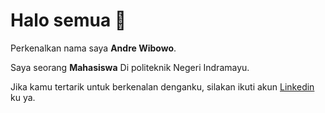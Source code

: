 
<!--
## Hi there 👋
**bowoan01/bowoan01** is a ✨ _special_ ✨ repository because its `README.md` (this file) appears on your GitHub profile.

Here are some ideas to get you started:

- 🔭 I’m currently working on ...
- 🌱 I’m currently learning ...
- 👯 I’m looking to collaborate on ...
- 🤔 I’m looking for help with ...
- 💬 Ask me about ...
- 📫 How to reach me: ...
- 😄 Pronouns: ...
- ⚡ Fun fact: ...
-->

# Halo semua 👋

Perkenalkan nama saya **Andre Wibowo**.<br>

Saya seorang **Mahasiswa** Di politeknik Negeri Indramayu.<br>

Jika kamu tertarik untuk berkenalan denganku, silakan ikuti akun [Linkedin](https://www.linkedin.com/in/andre-wibowo-731672347/) ku ya.

